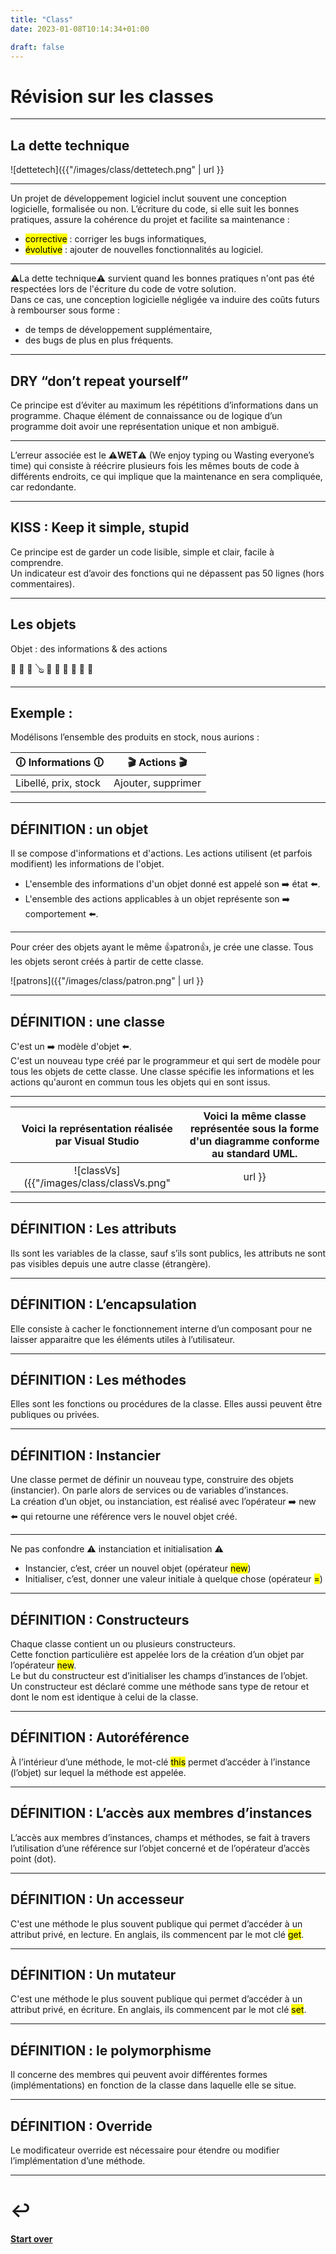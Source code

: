 ```yaml
---
title: "Class"
date: 2023-01-08T10:14:34+01:00

draft: false
---
```

<style>
  .reveal p {
    text-align: left;
  }
  .reveal ul {
    display: block;
  }
  .reveal ol {
    display: block;
  }
</style>

# Révision sur les classes

---

## La dette technique
![dettetech]({{"/images/class/dettetech.png" | url }}

---

<section>

Un projet de développement logiciel inclut souvent une conception logicielle, formalisée ou non.
L’écriture du code, si elle suit les bonnes pratiques, assure la cohérence du projet et facilite sa maintenance :
- <mark>corrective</mark> : corriger les bugs informatiques,
- <mark>évolutive</mark> : ajouter de nouvelles fonctionnalités au logiciel.  

---

⚠️La dette technique⚠️ survient quand les bonnes pratiques n'ont pas été respectées lors de l'écriture du code de votre solution.  
Dans ce cas, une conception logicielle négligée va induire des coûts futurs à rembourser
sous forme :
- de temps de développement supplémentaire, 
- des bugs de plus en plus fréquents.

---

## DRY “don’t repeat yourself”
Ce principe est d’éviter au maximum les répétitions d’informations dans un programme. 
Chaque élément de connaissance ou de logique d’un programme doit avoir une représentation unique et non ambiguë.

---

L’erreur associée est le ⚠️**WET**⚠️ (We enjoy typing ou Wasting everyone’s time) qui consiste à réécrire plusieurs fois les mêmes bouts de code à différents endroits, ce qui implique que la maintenance en sera compliquée, car redondante.


---

## KISS : Keep it simple, stupid
Ce principe est de garder un code lisible, simple et clair, facile à comprendre.  
Un indicateur est d’avoir des fonctions qui ne dépassent pas 50 lignes (hors commentaires).
</section>

---
<section>

## Les objets

Objet : des informations & des actions

💾 📱 🔧 🪕 🥾 🍩 👔 👖 👗 👕

---

## Exemple : 
Modélisons l’ensemble des produits en stock, nous aurions :

| 🛈 **Informations** 🛈 | 🎬 **Actions** 🎬  |
|------------------------|--------------------|
| Libellé, prix, stock   | Ajouter, supprimer |

---

## DÉFINITION : un objet
Il se compose d'informations et d'actions. Les actions utilisent (et parfois modifient) les informations de l'objet.
-	L'ensemble des informations d'un objet donné est appelé son ➡️ état ⬅️.
-	L'ensemble des actions applicables à un objet représente son ➡️ comportement ⬅️.  
     </section>

---

Pour créer des objets ayant le même 👍patron👍, je crée une classe. Tous les objets seront créés à partir de cette classe.

![patrons]({{"/images/class/patron.png" | url }}

---

## DÉFINITION : une classe
C'est un ➡️ modèle d'objet ⬅️.  
C'est un nouveau type créé par le programmeur et qui sert de modèle pour tous les objets de cette classe. 
Une classe spécifie les informations et les actions qu'auront en commun tous les objets qui en sont issus.

---

|  Voici la représentation réalisée par Visual Studio  | Voici la même classe représentée sous la forme d'un diagramme conforme au standard UML. |
|:----------------------------------------------------:|:---------------------------------------------------------------------------------------:|
|   ![classVs]({{"/images/class/classVs.png" | url }}   |                     ![]({{"/images/class/classUml.png" | url }}                     |

---

## DÉFINITION : Les attributs
Ils sont les variables de la classe, sauf s’ils sont publics, les attributs ne sont pas visibles depuis une autre classe (étrangère).

---

## DÉFINITION : L’encapsulation 
Elle consiste à cacher le fonctionnement interne d’un composant pour ne laisser apparaitre que les éléments utiles à l’utilisateur.

---

## DÉFINITION : Les méthodes 
Elles sont les fonctions ou procédures de la classe. Elles aussi peuvent être publiques ou privées.

---

## DÉFINITION : Instancier
Une classe permet de définir un nouveau type, construire des objets (instancier). On parle alors de services ou de variables d’instances.  
La création d’un objet, ou instanciation, est réalisé avec l’opérateur ➡️ new ⬅️ qui retourne une référence vers le nouvel objet créé.

---

Ne pas confondre ⚠️ instanciation et initialisation ⚠️
-	Instancier, c’est, créer un nouvel objet (opérateur <mark>new</mark>)
-	Initialiser, c’est, donner une valeur initiale à quelque chose (opérateur <mark>=</mark>)

---

## DÉFINITION : Constructeurs
Chaque classe contient un ou plusieurs constructeurs.  
Cette fonction particulière est appelée lors de la création d’un objet par l’opérateur <mark>new</mark>.  
Le but du constructeur est d’initialiser les champs d’instances de l’objet.  
Un constructeur est déclaré comme une méthode sans type de retour et dont le nom est identique à celui de la classe.

---

## DÉFINITION : Autoréférence
À l’intérieur d’une méthode, le mot-clé <mark>this</mark> permet d’accéder à l’instance (l’objet) sur lequel la méthode est appelée.

---

## DÉFINITION : L’accès aux membres d’instances
L’accès aux membres d’instances, champs et méthodes, se fait à travers l’utilisation d’une référence sur l’objet concerné et de l’opérateur d’accès point (dot).

---

## DÉFINITION : Un accesseur 
C'est une méthode le plus souvent publique qui permet d’accéder à un attribut privé, en lecture. 
En anglais, ils commencent par le mot clé <mark>get</mark>.

---

## DÉFINITION : Un mutateur 
C'est une méthode le plus souvent publique qui permet d’accéder à un attribut privé, en écriture. 
En anglais, ils commencent par le mot clé <mark>set</mark>.

---

## DÉFINITION : le polymorphisme 
Il concerne des membres qui peuvent avoir différentes formes (implémentations) en fonction de la classe dans laquelle elle se situe.

---

## DÉFINITION : Override
Le modificateur override est nécessaire pour étendre ou modifier l’implémentation d’une méthode.

---

# ↩️

#### [Start over](/index)